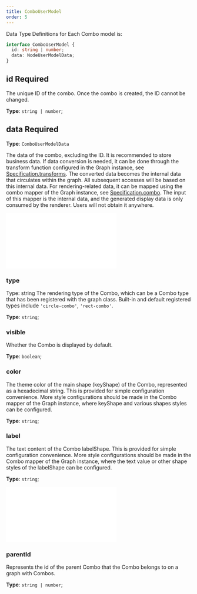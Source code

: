 ```yaml
---
title: ComboUserModel
order: 5
---
```


Data Type Definitions for Each Combo model is:

```typescript
interface ComboUserModel {
  id: string | number;
  data: NodeUserModelData;
}
```

## id <Badge type="error">Required</Badge>

The unique ID of the combo. Once the combo is created, the ID cannot be changed.

**Type**: `string | number`;

## data <Badge type="error">Required</Badge>

**Type**: `ComboUserModelData`

The data of the combo, excluding the ID. It is recommended to store business data. If data conversion is needed, it can be done through the transform function configured in the Graph instance, see [Specification.transforms](../graph/Specification.en.md#transforms). The converted data becomes the internal data that circulates within the graph. All subsequent accesses will be based on this internal data. For rendering-related data, it can be mapped using the combo mapper of the Graph instance, see [Specification.combo](../graph/Specification.en.md#combo). The input of this mapper is the internal data, and the generated display data is only consumed by the renderer. Users will not obtain it anywhere.

<embed src="../../common/DataAttrTips.en.md"></embed>

### type

Type: string The rendering type of the Combo, which can be a Combo type that has been registered with the graph class. Built-in and default registered types include `'circle-combo'`, `'rect-combo'`.

**Type**: `string`;

### visible

Whether the Combo is displayed by default.

**Type**: `boolean`;

### color

The theme color of the main shape (keyShape) of the Combo, represented as a hexadecimal string. This is provided for simple configuration convenience. More style configurations should be made in the Combo mapper of the Graph instance, where keyShape and various shapes styles can be configured.

**Type**: `string`;

### label

The text content of the Combo labelShape. This is provided for simple configuration convenience. More style configurations should be made in the Combo mapper of the Graph instance, where the text value or other shape styles of the labelShape can be configured.

**Type**: `string`;

<embed src="../../common/DataIcon.en.md"></embed>

### parentId

Represents the id of the parent Combo that the Combo belongs to on a graph with Combos.

**Type**: `string | number`;
